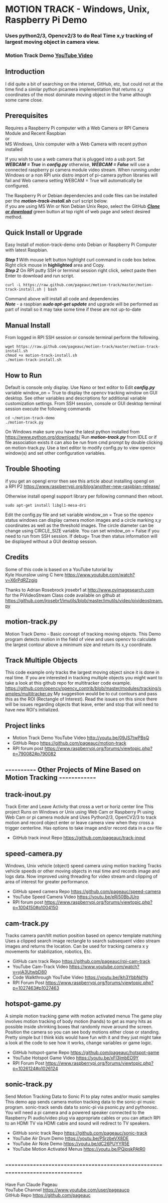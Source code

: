 # MOTION TRACK - Windows, Unix, Raspberry Pi Demo
### Uses python2/3, Opencv2/3 to do Real Time x,y tracking of largest moving object in camera view.
### Motion Track Demo [YouTube Video](http://youtu.be/09JS7twPBsQ) 

## Introduction
I did quite a bit of searching on the internet, GitHub, etc, but could not
at the time find a similar python picamera implementation that returns x,y coordinates of
the most dominate moving object in the frame although some came close.

## Prerequisites
Requires a Raspberry Pi computer with a Web Camera or RPI Camera Module and Recent Raspbian  
or   
MS Windows, Unix computer with a Web Camera with recent python installed   

If you wish to use a web camera that is plugged into a usb port. Set ***WEBCAM = True*** in ***config.py***
otherwise, ***WEBCAM = False*** will use a connected raspberry pi camera module video stream.
When running under Windows or a non RPI unix distro import of pi-camera python 
libraries will fail and Web camera setting WEBCAM = True will automatically be configured.  

The Raspberry Pi or Debian dependencies and code files can be installed per the 
***motion-track-install.sh*** curl script below.    
if you are using MS Win or Non Debian Unix Repo, select the GitHub
[***Clone or download***](https://github.com/pageauc/motion-track) green button
at top right of web page and select desired method.

## Quick Install or Upgrade
Easy Install of motion-track-demo onto Debian or Raspberry Pi Computer with latest Raspbian.

***Step 1*** With mouse left button highlight curl command in code box below. Right click mouse in **highlighted** area and Copy.     
***Step 2*** On RPI putty SSH or terminal session right click, select paste then Enter to download and run script.     

    curl -L https://raw.github.com/pageauc/motion-track/master/motion-track-install.sh | bash

Command above will install all code and dependencies   
***Note*** - a raspbian ***sudo apt-get update*** and upgrade will be performed as part of install
so it may take some time if these are not up-to-date

## Manual Install
From logged in RPI SSH session or console terminal perform the following.

    wget https://raw.github.com/pageauc/motion-track/master/motion-track-install.sh
    chmod +x motion-track-install.sh
    ./motion-track-install.sh

## How to Run
Default is console only display. Use Nano or text editor to Edit ***config.py***
variable window_on = True
to display the opencv tracking window on GUI desktop. See other variables
and descriptions for additional variable customization settings.
From SSH session, console or GUI desktop terminal session execute the following commands

    cd ~/motion-track-demo
    ./motion-track.py

On Windows make sure you have the latest python installed from https://www.python.org/downloads/
Run ***motion-track.py*** from IDLE or if file association exists it can also be
run from cmd prompt by double clicking on motion-track.py.  Use a text editor
to modify config.py to view opencv window(s) and set other configuration
variables.

## Trouble Shooting
if you get an opengl error then see this article about installing opengl on  
a RPI P2  https://www.raspberrypi.org/blog/another-new-raspbian-release/   

Otherwise install opengl support library per following command then reboot.

    sudo apt-get install libgl1-mesa-dri

Edit the config.py file and set variable window_on = True so the opencv status windows can display camera
motion images and a circle marking x,y coordinates as well as
the threshold images.  The circle diameter can be change using CIRCLE_SIZE
variable.
You can set window_on = False if you need to run from SSH session.  If
debug= True then status information will be displayed without a GUI desktop session.

## Credits
Some of this code is based on a YouTube tutorial by   
Kyle Hounslow using C here https://www.youtube.com/watch?v=X6rPdRZzgjg   

Thanks to Adrian Rosebrock jrosebr1 at http://www.pyimagesearch.com   
for the PiVideoStream Class code available on github at   
https://github.com/jrosebr1/imutils/blob/master/imutils/video/pivideostream.py

## motion-track.py
Motion Track Demo - Basic concept of tracking moving objects.
This Demo program detects motion in the field of view and uses opencv to calculate the
largest contour above a minimum size and return its x,y coordinate. 

## Track Multiple Objects
This code example only tracks the largest moving object since it is done in
real time. If you are interested in tracking multiple objects you might want to
take a look at this github repo for multitracker code example.  
https://github.com/opencv/opencv_contrib/blob/master/modules/tracking/samples/multitracker.py
My suggestion would be to cut contours and pass this as the ROI (Rectangle of Interest).
Read the issues on this since there will be issues regarding objects that leave, enter
and stop that will need to have new ROI's initialized.

## Project links

* Motion Track Demo YouTube Video http://youtu.be/09JS7twPBsQ   
* GitHub Repo https://github.com/pageauc/motion-track   
* RPI forum post https://www.raspberrypi.org/forums/viewtopic.php?p=790082#p790082   


## ---------- Other Projects of Mine Based on Motion Tracking ------------

## track-inout.py
Track Enter and Leave Activity that cross a vert or horiz center line
This project Runs on Windows or Unix using Web Cam or Raspberry Pi using Web Cam or pi camera module
and Uses Python2/3, OpenCV2/3 to track motion and record object enter or leave camera view when
they cross a trigger centerline.
Has options to take image and/or record data in a csv file   
* GitHub track inout Repo https://github.com/pageauc/track-inout  

## speed-camera.py
Windows, Unix vehicle (object) speed camera using motion tracking
Tracks vehicle speeds or other moving objects in real time and records image
and logs data. Now improved using threading for video stream and clipping of
area of interest for greater performance.
* GitHub speed camera Repo https://github.com/pageauc/speed-camera   
* YouTube Speed Camera Video https://youtu.be/eRi50BbJUro   
* RPI forum post https://www.raspberrypi.org/forums/viewtopic.php?p=1004150#p1004150   

## cam-track.py
Tracks camera pan/tilt motion position based on opencv template matching
Uses a clipped search image rectangle to search subsequent video stream images and returns
the location. Can be used for tracking camera x y movements for stabilization,
robotics, Etc.
* GitHub cam track Repo https://github.com/pageauc/rpi-cam-track   
* YouTube Cam-Track Video https://www.youtube.com/watch?v=yjA3UtwbD80  
* Code Walkthrough YouTube Video https://youtu.be/lkh3YbbNdYg    
* RPI Forum Post https://www.raspberrypi.org/forums/viewtopic.php?p=1027463#p1027463          

## hotspot-game.py
A simple motion tracking game with motion activated menus
The game play involves motion tracking of body motion (hands) to get as many hits
as possible inside shrinking boxes that randomly move around the screen.
Position the camera so you can see body motions either close or standing.
Pretty simple but I think kids would have fun with it and they just might
take a look at the code to see how it works, change variables or game logic.
* GitHub hotspot-game Repo https://github.com/pageauc/hotspot-game   
* YouTube Hotspot Game Video https://youtu.be/xFl3lmbEO9Y    
* RPI Forum Post https://www.raspberrypi.org/forums/viewtopic.php?p=1026124#p1026124   

## sonic-track.py
Send Motion Tracking Data to Sonic Pi to play notes and/or music samples
This demo app sends camera motion tracking data to the sonic-pi music program. 
sonic-track sends data to sonic-pi via psonic.py and pythonosc. You will need
a pi camera and a powered speaker connected to the Raspberry Pi audio/video 
plug via appropriate cables or you can attach RPI to an HDMI TV via HDMI cable
and sound will redirect to TV speakers.
* GitHub sonic track Repo https://github.com/pageauc/sonic-track
* YouTube Air Drum Demo https://youtu.be/PSrzbeVX8DE
* YouTube Air Note Demo https://youtu.be/dC26PUYYR5E
* YouTube Motion Activated Menus https://youtu.be/PQjpskPAtR0

## ----------------------------------------------------------------------------

Have Fun
Claude Pageau   
YouTube Channel https://www.youtube.com/user/pageaucp    
GitHub Repo https://github.com/pageauc   

